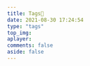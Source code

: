 ```yaml
---
title: Tags📑
date: 2021-08-30 17:24:54
type: "tags"
top_img:
aplayer:
comments: false
aside: false
---
```


